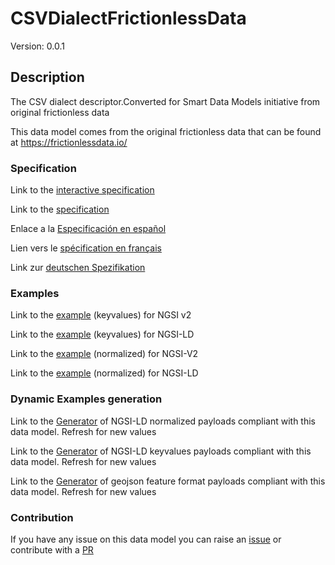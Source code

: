# CSVDialectFrictionlessData
Version: 0.0.1

## Description 

The CSV dialect descriptor.Converted for Smart Data Models initiative from original frictionless data

This data model comes from the original frictionless data that can be found at https://frictionlessdata.io/
### Specification

Link to the [interactive specification](https://swagger.lab.fiware.org/?url=https://smart-data-models.github.io/dataModel.FrictionlessData/CSVDialectFrictionlessData/swagger.yaml)

Link to the [specification](https://smart-data-models.github.io/dataModel.FrictionlessData/CSVDialectFrictionlessData/doc/spec.md)

Enlace a la [Especificación en español](https://smart-data-models.github.io/dataModel.FrictionlessData/CSVDialectFrictionlessData/doc/spec_ES.md)

Lien vers le [spécification en français](https://smart-data-models.github.io/dataModel.FrictionlessData/CSVDialectFrictionlessData/doc/spec_FR.md)

Link zur [deutschen Spezifikation](https://smart-data-models.github.io/dataModel.FrictionlessData/CSVDialectFrictionlessData/doc/spec_DE.md)
### Examples

Link to the [example](https://smart-data-models.github.io/dataModel.FrictionlessData/CSVDialectFrictionlessData/examples/example.json) (keyvalues) for NGSI v2

Link to the [example](https://smart-data-models.github.io/dataModel.FrictionlessData/CSVDialectFrictionlessData/examples/example.jsonld) (keyvalues) for NGSI-LD

Link to the [example](https://smart-data-models.github.io/dataModel.FrictionlessData/CSVDialectFrictionlessData/examples/example-normalized.json) (normalized) for NGSI-V2

Link to the [example](https://smart-data-models.github.io/dataModel.FrictionlessData/CSVDialectFrictionlessData/examples/example-normalized.jsonld) (normalized) for NGSI-LD
### Dynamic Examples generation

Link to the [Generator](https://smartdatamodels.org/extra/ngsi-ld_generator_v0.92.php?schemaUrl=https://raw.githubusercontent.com/smart-data-models/dataModel.FrictionlessData/master/CSVDialectFrictionlessData/schema.json&email=info@smartdatamodels.org) of NGSI-LD normalized payloads compliant with this data model. Refresh for new values

Link to the [Generator](https://smartdatamodels.org/extra/ngsi-ld_generator_keyvalues_v0.92.php?schemaUrl=https://raw.githubusercontent.com/smart-data-models/dataModel.FrictionlessData/master/CSVDialectFrictionlessData/schema.json&email=info@smartdatamodels.org) of NGSI-LD keyvalues payloads compliant with this data model. Refresh for new values

Link to the [Generator](https://smartdatamodels.org/extra/geojson_features_generator_v1.0.php?schemaUrl=https://raw.githubusercontent.com/smart-data-models/dataModel.FrictionlessData/master/CSVDialectFrictionlessData/schema.json&email=info@smartdatamodels.org) of geojson feature format payloads compliant with this data model. Refresh for new values
### Contribution

 If you have any issue on this data model you can raise an [issue](https://github.com/smart-data-models/dataModel.FrictionlessData/issues)  or contribute with a [PR](https://github.com/smart-data-models/dataModel.FrictionlessData/pulls)